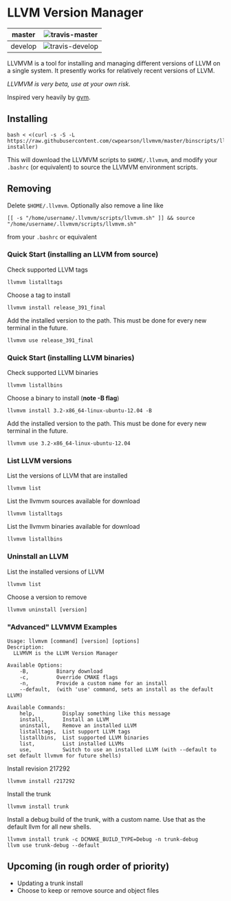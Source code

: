# LLVM Version Manager

| master  | ![travis-master]  |
|---------|-------------------|
| develop | ![travis-develop] |
[travis-master]: https://travis-ci.org/cwpearson/llvmvm.svg?branch=master
[travis-develop]: https://travis-ci.org/cwpearson/llvmvm.svg?branch=develop

LLVMVM is a tool for installing and managing different versions of LLVM on a single system. It presently works for relatively recent versions of LLVM.

*LLVMVM is very beta, use at your own risk.*

Inspired very heavily by [gvm](https://github.com/moovweb/gvm).

## Installing

    bash < <(curl -s -S -L https://raw.githubusercontent.com/cwpearson/llvmvm/master/binscripts/llvmvm-installer)

This will download the LLVMVM scripts to `$HOME/.llvmvm`, and modify your `.bashrc` (or equivalent) to source the LLVMVM environment scripts.

## Removing

Delete `$HOME/.llvmvm`. Optionally also remove a line like

    [[ -s "/home/username/.llvmvm/scripts/llvmvm.sh" ]] && source "/home/username/.llvmvm/scripts/llvmvm.sh"

from your `.bashrc` or equivalent


### Quick Start (installing an LLVM from source)

Check supported LLVM tags

    llvmvm listalltags

Choose a tag to install

    llvmvm install release_391_final

Add the installed version to the path. This must be done for every new terminal in the future.

    llvmvm use release_391_final

### Quick Start (installing LLVM binaries)

Check supported LLVM binaries

    llvmvm listallbins

Choose a binary to install (**note -B flag**)

    llvmvm install 3.2-x86_64-linux-ubuntu-12.04 -B

Add the installed version to the path. This must be done for every new terminal in the future.

    llvmvm use 3.2-x86_64-linux-ubuntu-12.04

### List LLVM versions

List the versions of LLVM that are installed

    llvmvm list

List the llvmvm sources available for download

    llvmvm listalltags

List the llvmvm binaries available for download

    llvmvm listallbins

### Uninstall an LLVM

List the installed versions of LLVM

    llvmvm list

Choose a version to remove

    llvmvm uninstall [version]

### "Advanced" LLVMVM Examples

    Usage: llvmvm [command] [version] [options]
    Description:
      LLVMVM is the LLVM Version Manager
    
    Available Options:
        -B,         Binary download
        -c,         Override CMAKE flags
        -n,         Provide a custom name for an install
        --default,  (with 'use' command, sets an install as the default LLVM)

    Available Commands:
        help,         Display something like this message
        install,      Install an LLVM
        uninstall,    Remove an installed LLVM
        listalltags,  List support LLVM tags
        listallbins,  List supported LLVM binaries
        list,         List installed LLVMs
        use,          Switch to use an installed LLVM (with --default to set default llvmvm for future shells)


Install revision 217292

    llvmvm install r217292

Install the trunk

    llvmvm install trunk

Install a debug build of the trunk, with a custom name. Use that as the default llvm for all new shells.

    llvmvm install trunk -c DCMAKE_BUILD_TYPE=Debug -n trunk-debug
    llvm use trunk-debug --default

## Upcoming (in rough order of priority)

* Updating a trunk install
* Choose to keep or remove source and object files
